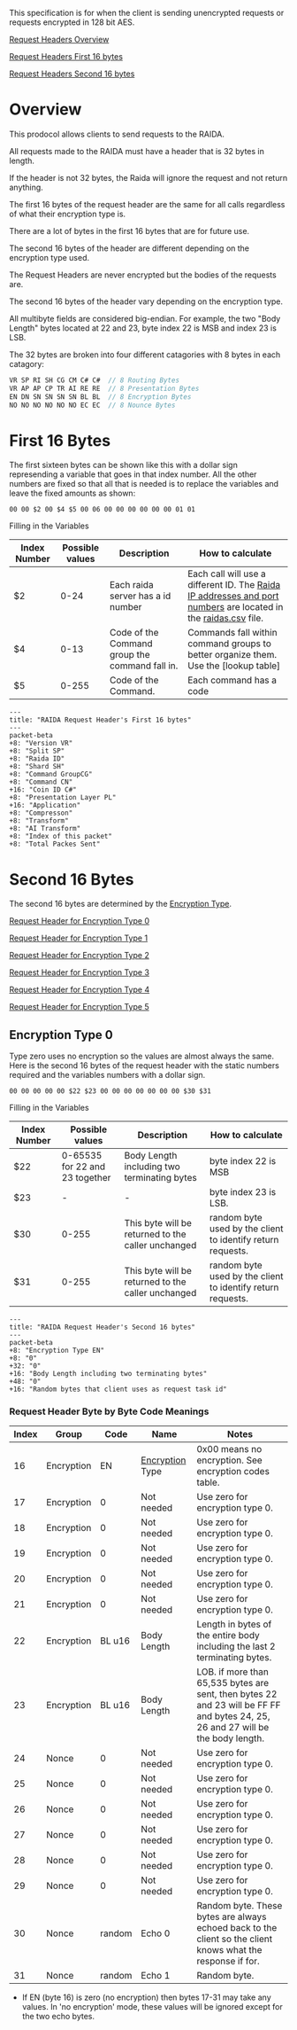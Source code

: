 This specification is for when the client is sending unencrypted requests or requests encrypted in 128 bit AES. 

[Request Headers Overview](#overview)

[Request Headers First 16 bytes](#first-16-bytes)

[Request Headers Second 16 bytes](#second-16-bytes)

# Overview
This prodocol allows clients to send requests to the RAIDA. 

All requests made to the RAIDA must have a header that is 32 bytes in length.

If the header is not 32 bytes, the Raida will ignore the request and not return anything. 

The first 16 bytes of the request header are the same for all calls regardless of what their encryption type is. 

There are a lot of bytes in the first 16 bytes that are for future use. 

The second 16 bytes of the header are different depending on the encryption type used. 

The Request Headers are never encrypted but the bodies of the requests are. 

The second 16 bytes of the header vary depending on the encryption type. 

All multibyte fields are considered big-endian. For example, the two "Body Length" bytes located at 22 and 23, byte index 22 is MSB and index 23 is LSB.

The 32 bytes are broken into four different catagories with 8 bytes in each catagory:

```javascript
VR SP RI SH CG CM C# C#  // 8 Routing Bytes
VR AP AP CP TR AI RE RE  // 8 Presentation Bytes
EN DN SN SN SN SN BL BL  // 8 Encryption Bytes
NO NO NO NO NO NO EC EC  // 8 Nounce Bytes
```


# First 16 Bytes
The first sixteen bytes can be shown like this with a dollar sign represending a variable that goes in that index number. All the other numbers are fixed so that all 
that is needed is to replace the variables and leave the fixed amounts as shown: 

```
00 00 $2 00 $4 $5 00 06 00 00 00 00 00 00 01 01  
```
Filling in the Variables

Index Number | Possible values | Description | How to calculate
---|---|---|---
$2 | 0-24 | Each raida server has a id number | Each call will use a different ID. The [Raida IP addresses and port numbers](https://github.com/worthingtonse/client-prompts/blob/main/CONTEXT/raida-ips.csv) are located in the [raidas.csv](https://github.com/worthingtonse/client-prompts/blob/main/CONTEXT/program-file-structure.md) file. 
$4 | 0-13 | Code of the Command group the command fall in. | Commands fall within command groups to better organize them. Use the [lookup table]
$5 | 0-255 | Code of the Command. | Each command has a code | Use the [lookup table] to see a command's code. 

```mermaid
---
title: "RAIDA Request Header's First 16 bytes"
---
packet-beta
+8: "Version VR"
+8: "Split SP"
+8: "Raida ID"
+8: "Shard SH"
+8: "Command GroupCG"
+8: "Command CN"
+16: "Coin ID C#"
+8: "Presentation Layer PL"
+16: "Application"
+8: "Compresson"
+8: "Transform"
+8: "AI Transform"
+8: "Index of this packet"
+8: "Total Packes Sent"
```


# Second 16 Bytes
The second 16 bytes are determined by the [Encryption Type](https://github.com/worthingtonse/client-prompts/blob/main/CONTEXT/encryption-types-used-in-requests.md).

[Request Header for Encryption Type 0](#encryption-type-0)

[Request Header for Encryption Type 1](https://github.com/worthingtonse/client-prompts/blob/main/CONTEXT/request-header-format-for-128-encryption.md)

[Request Header for Encryption Type 2](https://github.com/worthingtonse/client-prompts/blob/main/CONTEXT/request-header-format-for-128-encryption.md)

[Request Header for Encryption Type 3](https://github.com/worthingtonse/client-prompts/blob/main/CONTEXT/request-header-format-for-128-encryption.md)

[Request Header for Encryption Type 4](https://github.com/worthingtonse/client-prompts/blob/main/CONTEXT/request-header-format-for-256-bit-encryption.md)

[Request Header for Encryption Type 5](https://github.com/worthingtonse/client-prompts/blob/main/CONTEXT/request-header-format-for-256-bit-encryption.md)


## Encryption Type 0
Type zero uses no encryption so the values are almost always the same. Here is the second 16 bytes of the request header with the static numbers required and the variables numbers with a dollar sign. 

```
00 00 00 00 00 $22 $23 00 00 00 00 00 00 00 $30 $31
```
Filling in the Variables

Index Number | Possible values | Description | How to calculate
---|---|---|---
$22 | 0-65535 for 22 and 23 together | Body Length including two terminating bytes |byte index 22 is MSB
$23 | -  | - |byte index 23 is LSB.
$30 | 0-255 | This byte will be returned to the caller unchanged | random byte used by the client to identify return requests. 
$31 | 0-255  | This byte will be returned to the caller unchanged |random byte used by the client to identify return requests. 

```mermaid
---
title: "RAIDA Request Header's Second 16 bytes"
---
packet-beta
+8: "Encryption Type EN"
+8: "0"
+32: "0"
+16: "Body Length including two terminating bytes"
+48: "0"
+16: "Random bytes that client uses as request task id"
```

### Request Header Byte by Byte Code Meanings

Index | Group | Code | Name | Notes
---|---|---|---|---
16 | Encryption | EN  | [Encryption](https://github.com/worthingtonse/client-prompts/blob/main/CONTEXT/encryption-types-used-in-requests.md) Type  |  0x00 means no encryption. See encryption codes table.
17 | Encryption | 0 | Not needed | Use zero for encryption type 0.
18 | Encryption | 0 | Not needed| Use zero for encryption type 0.
19 | Encryption | 0 |  Not needed | Use zero for encryption type 0.
20 | Encryption | 0 |  Not needed |  Use zero for encryption type 0.
21 | Encryption | 0 |  Not needed| Use zero for encryption type 0.
22 | Encryption | BL u16| Body Length | Length in bytes of the entire body including the last 2 terminating bytes. 
23 | Encryption | BL u16| Body Length| LOB. if more than 65,535 bytes are sent, then bytes 22 and 23 will be FF FF and bytes 24, 25, 26 and 27 will be the body length. 
24 | Nonce | 0 |  Not needed | Use zero for encryption type 0.
25 | Nonce | 0 |  Not needed | Use zero for encryption type 0.
26 | Nonce | 0 |  Not needed |Use zero for encryption type 0.
27 | Nonce | 0 |  Not needed| Use zero for encryption type 0.
28 | Nonce | 0 |  Not needed | Use zero for encryption type 0.
29 | Nonce | 0 |  Not needed | Use zero for encryption type 0.
30 | Nonce | random |  Echo 0 | Random byte.  These bytes are always echoed back to the client so the client knows what the response if for. 
31 | Nonce | random |   Echo 1 | Random byte.

* If EN (byte 16) is zero (no encryption) then bytes 17-31 may take any values. In 'no encryption' mode, these values will be ignored except for the two echo bytes. 

